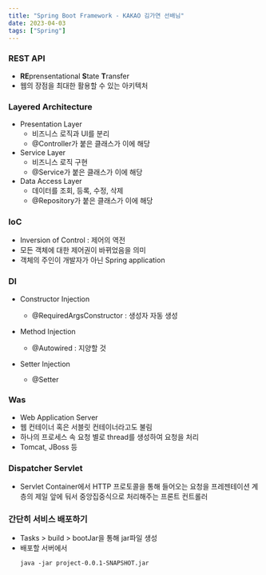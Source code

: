 ```yaml
---
title: "Spring Boot Framework - KAKAO 김가연 선배님"
date: 2023-04-03
tags: ["Spring"]
---
```


### REST API

- **RE**prensentational **S**tate **T**ransfer
- 웹의 장점을 최대한 활용할 수 있는 아키텍처

### Layered Architecture

- Presentation Layer
  - 비즈니스 로직과 UI를 분리
  - @Controller가 붙은 클래스가 이에 해당
- Service Layer
  - 비즈니스 로직 구현
  - @Service가 붙은 클래스가 이에 해당
- Data Access Layer
  - 데이터를 조회, 등록, 수정, 삭제
  - @Repository가 붙은 클래스가 이에 해당

### IoC

- Inversion of Control : 제어의 역전
- 모든 객체에 대한 제어권이 바뀌었음을 의미
- 객체의 주인이 개발자가 아닌 Spring application

### DI

- Constructor Injection

  - @RequiredArgsConstructor : 생성자 자동 생성

- Method Injection

  - @Autowired : 지양할 것

- Setter Injection
  - @Setter

### Was

- Web Application Server
- 웹 컨테이너 혹은 서블릿 컨테이너라고도 불림
- 하나의 프로세스 속 요청 별로 thread를 생성하여 요청을 처리
- Tomcat, JBoss 등

### Dispatcher Servlet

- Servlet Container에서 HTTP 프로토콜을 통해 들어오는 요청을 프레젠테이션 계층의 제일 앞에 둬서 중앙집중식으로 처리해주는 프론트 컨트롤러

### 간단히 서비스 배포하기

- Tasks > build > bootJar을 통해 jar파일 생성
- 배포할 서버에서
  ```
  java -jar project-0.0.1-SNAPSHOT.jar
  ```
